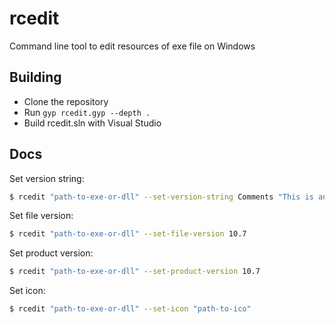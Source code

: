 # rcedit

Command line tool to edit resources of exe file on Windows

## Building
  * Clone the repository
  * Run `gyp rcedit.gyp --depth .`
  * Build rcedit.sln with Visual Studio

## Docs

Set version string:

```bash
$ rcedit "path-to-exe-or-dll" --set-version-string Comments "This is an exe"
```

Set file version:

```bash
$ rcedit "path-to-exe-or-dll" --set-file-version 10.7
```

Set product version:

```bash
$ rcedit "path-to-exe-or-dll" --set-product-version 10.7
```

Set icon:

```bash
$ rcedit "path-to-exe-or-dll" --set-icon "path-to-ico"
```
